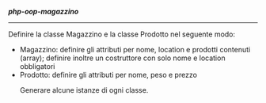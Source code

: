 <strong><i>php-oop-magazzino</i></strong>

<hr>

<p>Definire la classe Magazzino e la classe Prodotto nel seguente modo:</p>
<ul>
<li>Magazzino: definire gli attributi per nome, location e prodotti contenuti (array); definire inoltre un costruttore con solo nome e location obbligatori</li>
<li>Prodotto: definire gli attributi per nome, peso e prezzo</li>

<p>Generare alcune istanze di ogni classe.</p>